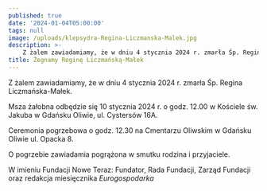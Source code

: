```yaml
---
published: true
date: '2024-01-04T05:00:00'
tags: null
image: /uploads/klepsydra-Regina-Liczmanska-Malek.jpg
description: >-
    Z żalem zawiadamiamy, że w dniu 4 stycznia 2024 r. zmarła Śp. Regina Liczmańska-Małek.
title: Żegnamy Reginę Liczmańską-Małek
---
```


Z żalem zawiadamiamy, że w dniu 4 stycznia 2024 r. zmarła Śp. Regina Liczmańska-Małek.

Msza żałobna odbędzie się 10 stycznia 2024 r. o godz. 12.00 w Kościele św. Jakuba w Gdańsku Oliwie, ul. Cystersów 16A.

Ceremonia pogrzebowa o godz. 12.30 na Cmentarzu Oliwskim w Gdańsku Oliwie ul. Opacka 8.

O pogrzebie zawiadamia pogrążona w smutku rodzina i przyjaciele.

W imieniu Fundacji Nowe Teraz: Fundator, Rada Fundacji, Zarząd Fundacji oraz redakcja miesięcznika *Eurogospodarka*


